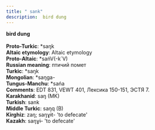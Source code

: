 ```yaml
---
title: " sank"
description:  bird dung
---
```

<p data-pagefind-weight="0.5">
<strong> bird dung</strong><br><br>
<strong>Proto-Turkic</strong>:  *saŋk<br>
<strong>Altaic etymology</strong>:  Altaic etymology<br>
<strong> Proto-Altaic</strong>:  *sańV(-k`V)<br>
<strong>Russian meaning</strong>:  птичий помет<br>
<strong>Turkic</strong>:  *saŋk<br>
<strong>Mongolian</strong>:  *saŋga-<br>
<strong>Tungus-Manchu</strong>:  *sańa<br>
<strong>Comments</strong>:  EDT 831, VEWT 401, Лексика 150-151, ЭСТЯ 7.<br>
<strong>Karakhanid</strong>:  saŋ (MK)<br>
<strong>Turkish</strong>:  sank<br>
<strong>Middle Turkic</strong>:  saŋq (B)<br>
<strong>Kirghiz</strong>:  zaŋ; saŋɣɨt- 'to defecate'<br>
<strong>Kazakh</strong>:  saŋɣɨ- 'to defecate'<br>

</p>
